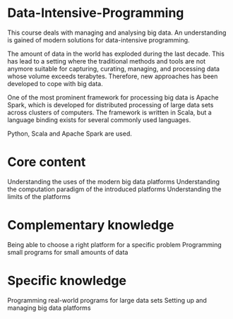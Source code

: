 # Data-Intensive-Programming
This course deals with managing and analysing big data. An understanding is gained of modern solutions for data-intensive programming.

The amount of data in the world has exploded during the last decade. This has lead to a setting where the traditional methods and tools are not anymore suitable for capturing, curating, managing, and processing data whose volume exceeds terabytes. Therefore, new approaches has been developed to cope with big data. 

One of the most prominent framework for processing big data is Apache Spark, which is developed for distributed processing of large data sets across clusters of computers. The framework is written in Scala, but a language binding exists for several commonly used languages.

Python, Scala and Apache Spark are used.

# Core content
Understanding the uses of the modern big data platforms
Understanding the computation paradigm of the introduced platforms
Understanding the limits of the platforms

# Complementary knowledge
Being able to choose a right platform for a specific problem
Programming small programs for small amounts of data

# Specific knowledge
Programming real-world programs for large data sets
Setting up and managing big data platforms
